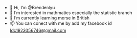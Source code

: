- 👋 Hi, I’m @Brendenlyu
- 👀 I’m interested in mathmatics especially the statistic branch
- 🌱 I’m currently learning morse in British
- 📫 You can conect with me by add my facebook id ldc1923056746@gmail.com

<!---
Brendenlyu/Brendenlyu is a ✨ special ✨ repository because its `README.md` (this file) appears on your GitHub profile.
You can click the Preview link to take a look at your changes.
--->
